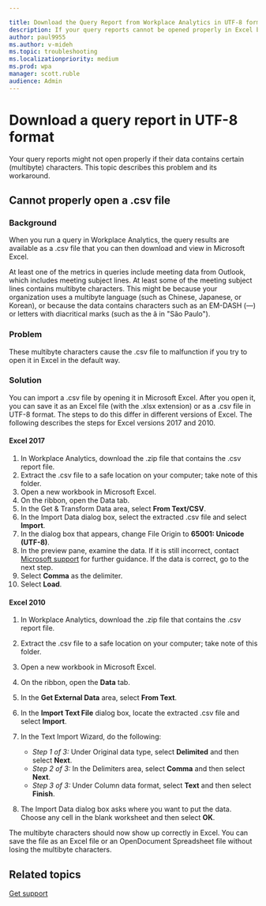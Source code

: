 ```yaml
---

title: Download the Query Report from Workplace Analytics in UTF-8 format
description: If your query reports cannot be opened properly in Excel because they contain multi-byte characters, follow these steps to work around the problem   
author: paul9955
ms.author: v-mideh
ms.topic: troubleshooting
ms.localizationpriority: medium 
ms.prod: wpa
manager: scott.ruble
audience: Admin
---
```


# Download a query report in UTF-8 format

Your query reports might not open properly if their data contains certain (multibyte) characters. This topic describes this problem and its workaround.

## Cannot properly open a .csv file

### Background

When you run a query in Workplace Analytics, the query results are available as a .csv file that you can then download and view in Microsoft Excel.

At least one of the metrics in queries include meeting data from Outlook, which includes meeting subject lines. At least some of the meeting subject lines contains multibyte characters. This might be because your organization uses a multibyte language (such as Chinese, Japanese, or Korean), or because the data contains characters such as an EM-DASH (—) or letters with diacritical marks (such as the ã in "São Paulo").

### Problem

These multibyte characters cause the .csv file to malfunction if you try to open it in Excel in the default way.

### Solution

You can import a .csv file by opening it in Microsoft Excel. After you open it, you can save it as an Excel file (with the .xlsx extension) or as a .csv file in UTF-8 format. The steps to do this differ in different versions of Excel. The following describes the steps for Excel versions 2017 and 2010.

#### Excel 2017

1. In Workplace Analytics, download the .zip file that contains the .csv report file.
2. Extract the .csv file to a safe location on your computer; take note of this folder.
3. Open a new workbook in Microsoft Excel.
4. On the ribbon, open the Data tab.
5. In the Get & Transform Data area, select **From Text/CSV**.
6. In the Import Data dialog box, select the extracted .csv file and select **Import**.
7. In the dialog box that appears, change File Origin to **65001: Unicode (UTF-8)**.
8. In the preview pane, examine the data. If it is still incorrect, contact [Microsoft support](https://support.microsoft.com/contactus/) for further guidance. If the data is correct, go to the next step.
9. Select **Comma** as the delimiter.
10. Select **Load**.

#### Excel 2010

1. In Workplace Analytics, download the .zip file that contains the .csv report file.
2. Extract the .csv file to a safe location on your computer; take note of this folder.
3. Open a new workbook in Microsoft Excel.
4. On the ribbon, open the **Data** tab.
5. In the **Get External Data** area, select **From Text**.
6. In the **Import Text File** dialog box, locate the extracted .csv file and select **Import**.
7. In the Text Import Wizard, do the following:

   * *Step 1 of 3:* Under Original data type, select **Delimited** and then select **Next**.
   * *Step 2 of 3:* In the Delimiters area, select **Comma** and then select **Next**.
   * *Step 3 of 3:* Under Column data format, select **Text** and then select **Finish**.

8. The Import Data dialog box asks where you want to put the data. Choose any cell in the blank worksheet and then select **OK**.

The multibyte characters should now show up correctly in Excel. You can save the file as an Excel file or an OpenDocument Spreadsheet file without losing the multibyte characters.

## Related topics

[Get support](../overview/getting-support.md)